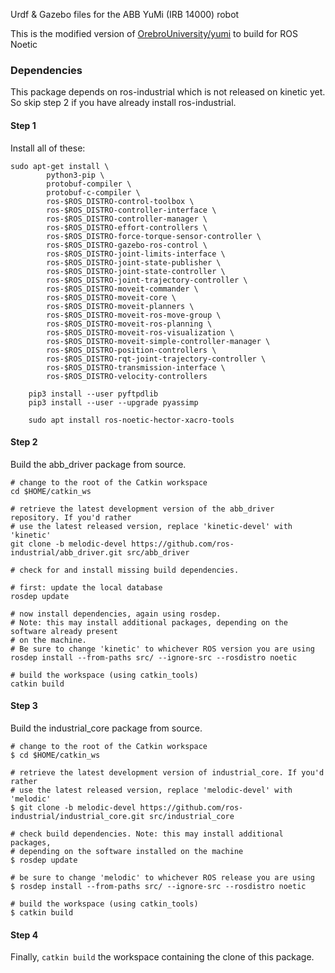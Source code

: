 Urdf & Gazebo files for the ABB YuMi (IRB 14000) robot

This is the modified version of [OrebroUniversity/yumi](https://github.com/OrebroUniversity/yumi) to build for ROS Noetic

### Dependencies
This package depends on ros-industrial which is not released on kinetic yet. So skip step 2 if you have already install ros-industrial.

#### Step 1
Install all of these:
```
sudo apt-get install \
        python3-pip \
        protobuf-compiler \
        protobuf-c-compiler \
        ros-$ROS_DISTRO-control-toolbox \
        ros-$ROS_DISTRO-controller-interface \
        ros-$ROS_DISTRO-controller-manager \
        ros-$ROS_DISTRO-effort-controllers \
        ros-$ROS_DISTRO-force-torque-sensor-controller \
        ros-$ROS_DISTRO-gazebo-ros-control \
        ros-$ROS_DISTRO-joint-limits-interface \
        ros-$ROS_DISTRO-joint-state-publisher \
        ros-$ROS_DISTRO-joint-state-controller \
        ros-$ROS_DISTRO-joint-trajectory-controller \
        ros-$ROS_DISTRO-moveit-commander \
        ros-$ROS_DISTRO-moveit-core \
        ros-$ROS_DISTRO-moveit-planners \
        ros-$ROS_DISTRO-moveit-ros-move-group \
        ros-$ROS_DISTRO-moveit-ros-planning \
        ros-$ROS_DISTRO-moveit-ros-visualization \
        ros-$ROS_DISTRO-moveit-simple-controller-manager \
        ros-$ROS_DISTRO-position-controllers \
        ros-$ROS_DISTRO-rqt-joint-trajectory-controller \
        ros-$ROS_DISTRO-transmission-interface \
        ros-$ROS_DISTRO-velocity-controllers 
```

```
    pip3 install --user pyftpdlib
    pip3 install --user --upgrade pyassimp
```
```
    sudo apt install ros-noetic-hector-xacro-tools
```

#### Step 2
Build the abb_driver package from source.
```
# change to the root of the Catkin workspace
cd $HOME/catkin_ws

# retrieve the latest development version of the abb_driver repository. If you'd rather
# use the latest released version, replace 'kinetic-devel' with 'kinetic'
git clone -b melodic-devel https://github.com/ros-industrial/abb_driver.git src/abb_driver

# check for and install missing build dependencies.

# first: update the local database
rosdep update

# now install dependencies, again using rosdep.
# Note: this may install additional packages, depending on the software already present
# on the machine.
# Be sure to change 'kinetic' to whichever ROS version you are using
rosdep install --from-paths src/ --ignore-src --rosdistro noetic

# build the workspace (using catkin_tools)
catkin build
```

#### Step 3
Build the industrial_core package from source.
```
# change to the root of the Catkin workspace
$ cd $HOME/catkin_ws

# retrieve the latest development version of industrial_core. If you'd rather
# use the latest released version, replace 'melodic-devel' with 'melodic'
$ git clone -b melodic-devel https://github.com/ros-industrial/industrial_core.git src/industrial_core

# check build dependencies. Note: this may install additional packages,
# depending on the software installed on the machine
$ rosdep update

# be sure to change 'melodic' to whichever ROS release you are using
$ rosdep install --from-paths src/ --ignore-src --rosdistro noetic

# build the workspace (using catkin_tools)
$ catkin build
```

#### Step 4
Finally, `catkin build` the workspace containing the clone of this package.